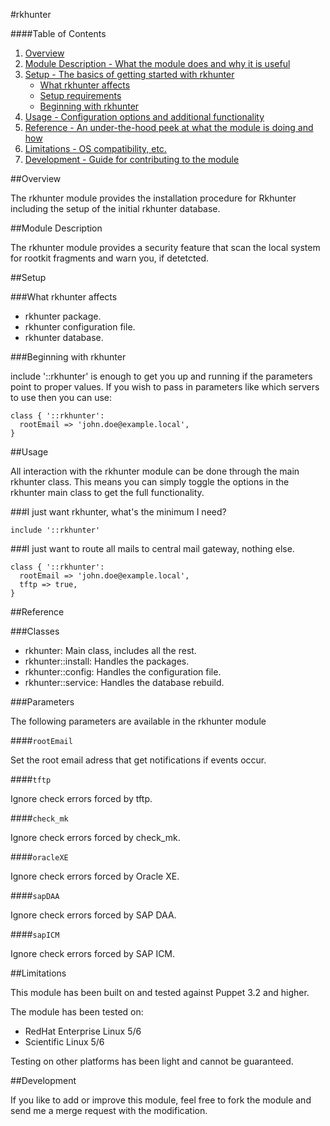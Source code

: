 #rkhunter

####Table of Contents

1. [Overview](#overview)
2. [Module Description - What the module does and why it is useful](#module-description)
3. [Setup - The basics of getting started with rkhunter](#setup)
    * [What rkhunter affects](#what-rkhunter-affects)
    * [Setup requirements](#setup-requirements)
    * [Beginning with rkhunter](#beginning-with-rkhunter)
4. [Usage - Configuration options and additional functionality](#usage)
5. [Reference - An under-the-hood peek at what the module is doing and how](#reference)
5. [Limitations - OS compatibility, etc.](#limitations)
6. [Development - Guide for contributing to the module](#development)


##Overview

The rkhunter module provides the installation procedure for Rkhunter including the setup of
the initial rkhunter database.

##Module Description

The rkhunter module provides a security feature that scan the local system for
rootkit fragments and warn you, if detetcted.


##Setup

###What rkhunter affects

* rkhunter package.
* rkhunter configuration file.
* rkhunter database.

###Beginning with rkhunter

include '::rkhunter' is enough to get you up and running if the parameters point to
proper values. If you wish to pass in parameters like which servers to use then you
can use:

```puppet
class { '::rkhunter':
  rootEmail => 'john.doe@example.local',
}
```

##Usage

All interaction with the rkhunter module can be done through the main rkhunter class.
This means you can simply toggle the options in the rkhunter main class to get the full
functionality.

###I just want rkhunter, what's the minimum I need?

```puppet
include '::rkhunter'
```

###I just want to route all mails to central mail gateway, nothing else.

```puppet
class { '::rkhunter':
  rootEmail => 'john.doe@example.local',
  tftp => true,
}
```


##Reference

###Classes

* rkhunter: Main class, includes all the rest.
* rkhunter::install: Handles the packages.
* rkhunter::config: Handles the configuration file.
* rkhunter::service: Handles the database rebuild.

###Parameters

The following parameters are available in the rkhunter module

####`rootEmail`

Set the root email adress that get notifications if events occur.

####`tftp`

Ignore check errors forced by tftp.

####`check_mk`

Ignore check errors forced by check_mk.

####`oracleXE`

Ignore check errors forced by Oracle XE.

####`sapDAA`

Ignore check errors forced by SAP DAA.

####`sapICM`

Ignore check errors forced by SAP ICM.


##Limitations

This module has been built on and tested against Puppet 3.2 and higher.

The module has been tested on:

* RedHat Enterprise Linux 5/6
* Scientific Linux 5/6

Testing on other platforms has been light and cannot be guaranteed. 


##Development

If you like to add or improve this module, feel free to fork the module and send
me a merge request with the modification.
